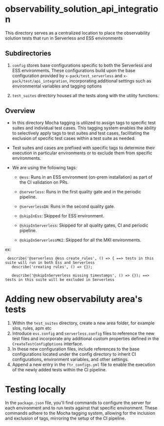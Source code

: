 # observability_solution_api_integration

This directory serves as a centralized location to place the observability solution tests that run in Serverless and ESS environments

## Subdirectories

1. `config` stores base configurations specific to both the Serverless and ESS environments. These configurations build upon the base configuration provided by `x-pack/test_serverless` and `x-pack/test/api_integration`, incorporating additional settings such as environmental variables and tagging options

2. `test_suites` directory houses all the tests along with the utility functions.

## Overview

- In this directory Mocha tagging is utilized to assign tags to specific test suites and individual test cases. This tagging system enables the ability to selectively apply tags to test suites and test cases, facilitating the exclusion of specific test cases within a test suite as needed.

- Test suites and cases are prefixed with specific tags to determine their execution in particular environments or to exclude them from specific environments.

- We are using the following tags:
    * `@ess`: Runs in an ESS environment (on-prem installation) as part of the CI validation on PRs.

    * `@serverless`: Runs in the first quality gate and in the periodic pipeline.

    * `@serverlessQA`: Runs in the second quality gate.

    * `@skipInEss`: Skipped for ESS environment.

    * `@skipInServerless`: Skipped for all quality gates, CI and periodic pipeline.

    * `@skipInServerlessMKI`: Skipped for all the MKI environments. 

ex:
```
 describe('@serverless @ess create_rules', () => { ==> tests in this suite will run in both Ess and Serverless
   describe('creating rules', () => {}); 

   describe('@skipInServerless missing timestamps', () => {}); ==> tests in this suite will be excluded in Serverless

```

# Adding new observabiluty area's tests

1. Within the `test_suites` directory, create a new area folder, for example slos, rules, apm etc
2. Introduce `ess.config` and `serverless.config` files to reference the new test files and incorporate any additional custom properties defined in the `CreateTestConfigOptions` interface.
3. In these new configuration files, include references to the base configurations located under the config directory to inherit CI configurations, environment variables, and other settings.
4. Append a new entry in the `ftr_configs.yml` file to enable the execution of the newly added tests within the CI pipeline.


# Testing locally

In the `package.json` file, you'll find commands to configure the server for each environment and to run tests against that specific environment. These commands adhere to the Mocha tagging system, allowing for the inclusion and exclusion of tags, mirroring the setup of the CI pipeline.


